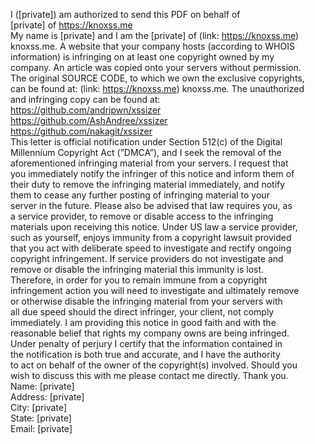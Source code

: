 I ([private]) am authorized to send this PDF on behalf of  
[private] of https://knoxss.me  
My name is [private] and I am the [private] of (link: https://knoxss.me)  
knoxss.me. A website that your company hosts (according to WHOIS  
information) is infringing on at least one copyright owned by my  
company. An article was copied onto your servers without permission.  
The original SOURCE CODE, to which we own the exclusive copyrights,  
can be found at: (link: https://knoxss.me) knoxss.me. The unauthorized  
and infringing copy can be found at:  
https://github.com/andripwn/xssizer  
https://github.com/AshAndree/xssizer  
https://github.com/nakagit/xssizer  
This letter is official notification under Section 512(c) of the Digital  
Millennium Copyright Act (”DMCA”), and I seek the removal of the  
aforementioned infringing material from your servers. I request that  
you immediately notify the infringer of this notice and inform them of  
their duty to remove the infringing material immediately, and notify  
them to cease any further posting of infringing material to your  
server in the future. Please also be advised that law requires you, as  
a service provider, to remove or disable access to the infringing  
materials upon receiving this notice. Under US law a service provider,  
such as yourself, enjoys immunity from a copyright lawsuit provided  
that you act with deliberate speed to investigate and rectify ongoing  
copyright infringement. If service providers do not investigate and  
remove or disable the infringing material this immunity is lost.  
Therefore, in order for you to remain immune from a copyright  
infringement action you will need to investigate and ultimately remove  
or otherwise disable the infringing material from your servers with  
all due speed should the direct infringer, your client, not comply  
immediately. I am providing this notice in good faith and with the  
reasonable belief that rights my company owns are being infringed.  
Under penalty of perjury I certify that the information contained in  
the notification is both true and accurate, and I have the authority  
to act on behalf of the owner of the copyright(s) involved. Should you  
wish to discuss this with me please contact me directly. Thank you.  
Name: [private]  
Address: [private]  
City: [private]  
State: [private]   
Email: [private]   
